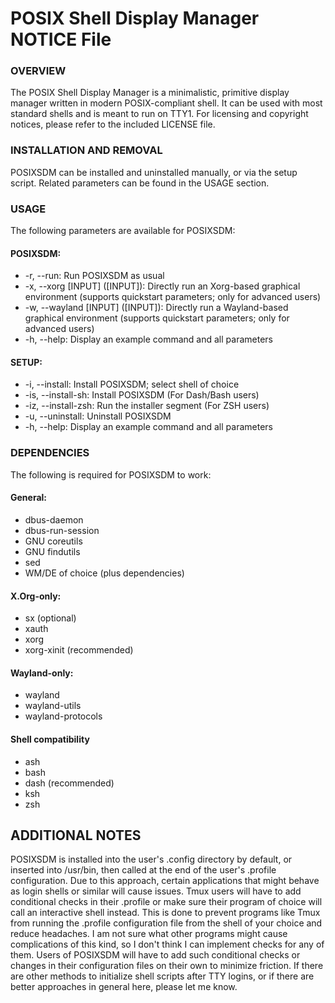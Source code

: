 # POSIX Shell Display Manager NOTICE File

### OVERVIEW
The POSIX Shell Display Manager is a minimalistic, primitive display manager written in modern POSIX-compliant shell.
It can be used with most standard shells and is meant to run on TTY1.
For licensing and copyright notices, please refer to the included LICENSE file.

### INSTALLATION AND REMOVAL
POSIXSDM can be installed and uninstalled manually, or via the setup script.
Related parameters can be found in the USAGE section.

### USAGE
The following parameters are available for POSIXSDM:

#### POSIXSDM:
- -r, --run: Run POSIXSDM as usual
- -x, --xorg [INPUT] ([INPUT]): Directly run an Xorg-based graphical environment (supports quickstart parameters; only for advanced users)
- -w, --wayland [INPUT] ([INPUT]): Directly run a Wayland-based graphical environment (supports quickstart parameters; only for advanced users)
- -h, --help: Display an example command and all parameters

#### SETUP:
- -i, --install: Install POSIXSDM; select shell of choice
- -is, --install-sh: Install POSIXSDM (For Dash/Bash users)
- -iz, --install-zsh: Run the installer segment (For ZSH users)
- -u, --uninstall: Uninstall POSIXSDM
- -h, --help: Display an example command and all parameters

### DEPENDENCIES
The following is required for POSIXSDM to work:

#### General:
- dbus-daemon
- dbus-run-session
- GNU coreutils
- GNU findutils
- sed
- WM/DE of choice (plus dependencies)

#### X.Org-only:
- sx (optional)
- xauth
- xorg
- xorg-xinit (recommended)

#### Wayland-only:
- wayland
- wayland-utils
- wayland-protocols

#### Shell compatibility
- ash
- bash
- dash (recommended)
- ksh
- zsh

## ADDITIONAL NOTES
POSIXSDM is installed into the user's .config directory by default, or inserted into /usr/bin, then called at the end of the user's .profile configuration.
Due to this approach, certain applications that might behave as login shells or similar will cause issues.
Tmux users will have to add conditional checks in their .profile or make sure their program of choice will call an interactive shell instead.
This is done to prevent programs like Tmux from running the .profile configuration file from the shell of your choice and reduce headaches.
I am not sure what other programs might cause complications of this kind, so I don't think I can implement checks for any of them.
Users of POSIXSDM will have to add such conditional checks or changes in their configuration files on their own to minimize friction.
If there are other methods to initialize shell scripts after TTY logins, or if there are better approaches in general here, please let me know.
